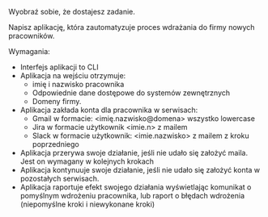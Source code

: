 Wyobraź sobie, że dostajesz zadanie.

Napisz aplikację, która zautomatyzuje proces wdrażania do firmy nowych pracowników.

Wymagania:
* Interfejs aplikacji to CLI
* Aplikacja na wejściu otrzymuje: 
  * imię i nazwisko pracownika
  * Odpowiednie dane dostępowe do systemów zewnętrznych
  * Domeny firmy.
* Aplikacja zakłada konta dla pracownika w serwisach:
  * Gmail w formacie: <imię.nazwisko@domena> wszystko lowercase
  * Jira w formacie użytkownik <imie.n> z mailem
  * Slack w formacie użytkownik: <imie.nazwisko> z mailem z kroku poprzedniego
* Aplikacja przerywa swoje działanie, jeśli nie udało się założyć maila. Jest on wymagany w kolejnych krokach
* Aplikacja kontynuuje swoje działanie, jeśli nie udało się założyć konta w pozostałych serwisach.
* Aplikacja raportuje efekt swojego działania wyświetlając komunikat o pomyślnym wdrożeniu pracownika, lub raport o błędach wdrożenia (niepomyślne kroki i niewykonane kroki)